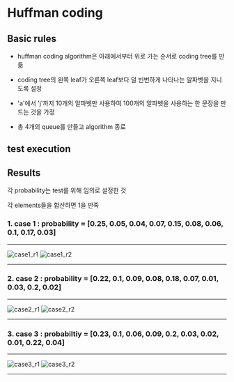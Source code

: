 # Huffman coding

## Basic rules

- huffman coding algorithm은 아래에서부터 위로 가는 순서로 coding tree를 만듦
- coding tree의 왼쪽 leaf가 오른쪽 leaf보다 덜 빈번하게 나타나는 알파벳을 지니도록 설정

- 'a'에서 'j'까지 10개의 알파벳만 사용하여 100개의 알파벳을 사용하는 한 문장을 만드는 것을 가정

- 총 4개의 queue를 만들고 algorithm 종료

## test execution


## Results

각 probability는 test를 위해 임의로 설정한 것

각 elements들을 합산하면 1을 만족


### 1. case 1 : probability = [0.25, 0.05, 0.04, 0.07, 0.15, 0.08, 0.06, 0.1, 0.17, 0.03]

------------------------------------------------------------------------------------------------------------------

![case1_r1](https://user-images.githubusercontent.com/45198475/98782703-d202c780-243b-11eb-8687-901ee43b5f28.PNG)
![case1_r2](https://user-images.githubusercontent.com/45198475/98782708-d3cc8b00-243b-11eb-98b9-18c7830c830c.PNG)

------------------------------------------------------------------------------------------------------------------

### 2. case 2 : probability = [0.22, 0.1, 0.09, 0.08, 0.18, 0.07, 0.01, 0.03, 0.2, 0.02]

------------------------------------------------------------------------------------------------------------------

![case2_r1](https://user-images.githubusercontent.com/45198475/98782712-d5964e80-243b-11eb-89e4-6131f7e9692f.PNG)
![case2_r2](https://user-images.githubusercontent.com/45198475/98782718-d7601200-243b-11eb-8d77-fa0d71cd5561.PNG)

------------------------------------------------------------------------------------------------------------------

### 3. case 3 : probabiltiy = [0.23, 0.1, 0.06, 0.09, 0.2, 0.03, 0.02, 0.01, 0.22, 0.04]

------------------------------------------------------------------------------------------------------------------

![case3_r1](https://user-images.githubusercontent.com/45198475/98782728-d929d580-243b-11eb-95aa-7feab6d76ebb.PNG)
![case3_r2](https://user-images.githubusercontent.com/45198475/98782734-daf39900-243b-11eb-93a0-a63ad25769e0.PNG)

------------------------------------------------------------------------------------------------------------------
